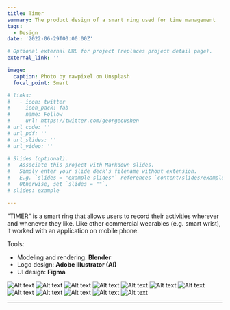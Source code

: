 ```yaml
---
title: Timer
summary: The product design of a smart ring used for time management
tags:
  - Design
date: '2022-06-29T00:00:00Z'

# Optional external URL for project (replaces project detail page).
external_link: ''

image:
  caption: Photo by rawpixel on Unsplash
  focal_point: Smart

# links:
#   - icon: twitter
#     icon_pack: fab
#     name: Follow
#     url: https://twitter.com/georgecushen
# url_code: ''
# url_pdf: ''
# url_slides: ''
# url_video: ''

# Slides (optional).
#   Associate this project with Markdown slides.
#   Simply enter your slide deck's filename without extension.
#   E.g. `slides = "example-slides"` references `content/slides/example-slides.md`.
#   Otherwise, set `slides = ""`.
# slides: example

---
```

"TIMER" is a smart ring that allows users to record their activities wherever and whenever they like. Like other commercial wearables (e.g. smart wrist), it worked with an application on mobile phone.

Tools:
- Modeling and rendering: **Blender**
- Logo design: **Adobe Illustrator (AI)**
- UI design: **Figma**

![Alt text](Timer/1.png) ![Alt text](Timer/2.png) ![Alt text](Timer/3.png) ![Alt text](Timer/4.png) ![Alt text](Timer/5.png) ![Alt text](Timer/6.png) ![Alt text](Timer/7.png) ![Alt text](Timer/8.png) ![Alt text](Timer/9.png) ![Alt text](Timer/10.png) ![Alt text](Timer/11.png) ![Alt text](Timer/12.png)

---

